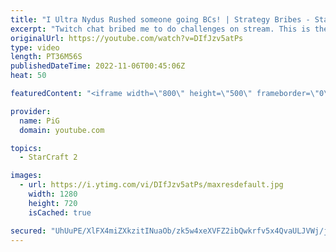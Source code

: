 ```yaml
---
title: "I Ultra Nydus Rushed someone going BCs! | Strategy Bribes - StarCraft 2"
excerpt: "Twitch chat bribed me to do challenges on stream. This is the result! First one is ultra nydus... against someone going BCs! -- 🐷 Second Channel for Learning StarCraft 2: https://www.youtube.com/c/PiGRandom 🐷 Third Channel for Daily Pro Casts: https://www.youtube.com/c/PiGCasts -- 🐷 Watch live at"
originalUrl: https://youtube.com/watch?v=DIfJzv5atPs
type: video
length: PT36M56S
publishedDateTime: 2022-11-06T00:45:06Z
heat: 50

featuredContent: "<iframe width=\"800\" height=\"500\" frameborder=\"0\" src=\"https://www.youtube.com/embed/DIfJzv5atPs\" allow=\"accelerometer; autoplay; encrypted-media; gyroscope; picture-in-picture\" allowfullscreen></iframe>"

provider:
  name: PiG
  domain: youtube.com

topics:
  - StarCraft 2

images:
  - url: https://i.ytimg.com/vi/DIfJzv5atPs/maxresdefault.jpg
    width: 1280
    height: 720
    isCached: true

secured: "UhUuPE/XlFX4miZXkzitINuaOb/zk5w4xeXVFZ2ibQwkrfv5x4QvaULJVWj/jqJUFkjI2TElpCtRIKJDJghmforBskGpMTzR5PtrPXdCqpnJo1AYrFvXS+famOCElPZnHqI60+c7WCrz/wIrGXmSj7NuasvuQF/eoGvXjs0fTCkmuPc9nmqiWEVx+oZkKmMMw9LJq1Wjl15O5iJBCrmhQWaPgCQDo64mYZdDjJ0BoxuVEOTmPk3Uh+2sUl3bWUM8lR5ymksCrw9G+OmBEX1OJywjE0qqtWCpXhSMWh4pKAR6TINCBOEd2LHGY/QLg+gTBb6t+A7PDSnHI1uwqtgiO+51Qn77n69Maw84q7tQq1gNdc+nPfMejbW0odMI90MiiL0d5KeTdY1RX6CDOP52EBpZZBv2SReLOZZ+eKncMPQ=;DXC/ldS8OQI70W1M1yyYUA=="
---
```


